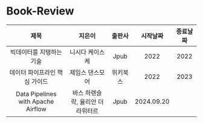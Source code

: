 # Book-Review
|제목|지은이|출판사|시작날짜|종료날짜|
|:------:|:---:|:---:|:---:|:---:|
|빅데이터를 지탱하는 기술|니시다 케이스케|Jpub|2022|2022|
|데이터 파이프라인 핵심 가이드|제임스 댄스모어|위키북스|2022|2023|
|Data Pipelines with Apache Airflow|바스 하렌슬락, 율리안 더라위터르|Jpub|2024.09.20||

